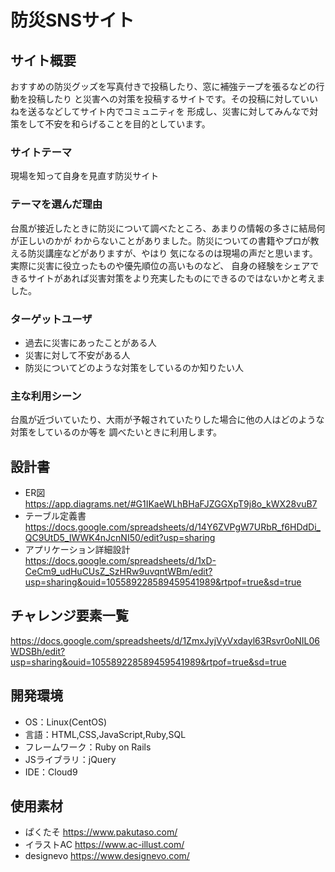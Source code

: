 # 防災SNSサイト

## サイト概要
おすすめの防災グッズを写真付きで投稿したり、窓に補強テープを張るなどの行動を投稿したり
と災害への対策を投稿するサイトです。その投稿に対していいねを送るなどしてサイト内でコミュニティを
形成し、災害に対してみんなで対策をして不安を和らげることを目的としています。

### サイトテーマ
現場を知って自身を見直す防災サイト

### テーマを選んだ理由
台風が接近したときに防災について調べたところ、あまりの情報の多さに結局何が正しいのかが
わからないことがありました。防災についての書籍やプロが教える防災講座などがありますが、やはり
気になるのは現場の声だと思います。実際に災害に役立ったものや優先順位の高いものなど、
自身の経験をシェアできるサイトがあれば災害対策をより充実したものにできるのではないかと考えました。

### ターゲットユーザ
* 過去に災害にあったことがある人
* 災害に対して不安がある人
* 防災についてどのような対策をしているのか知りたい人

### 主な利用シーン
台風が近づいていたり、大雨が予報されていたりした場合に他の人はどのような対策をしているのか等を
調べたいときに利用します。

## 設計書
* ER図　https://app.diagrams.net/#G1IKaeWLhBHaFJZGGXpT9j8o_kWX28vuB7
* テーブル定義書　https://docs.google.com/spreadsheets/d/14Y6ZVPgW7URbR_f6HDdDi_QC9UtD5_IWWK4nJcnNI50/edit?usp=sharing
* アプリケーション詳細設計　https://docs.google.com/spreadsheets/d/1xD-CeCm9_udHuCUsZ_SzHRw9uvqntWBm/edit?usp=sharing&ouid=105589228589459541989&rtpof=true&sd=true


## チャレンジ要素一覧
https://docs.google.com/spreadsheets/d/1ZmxJyjVyVxdayl63Rsvr0oNIL06WDSBh/edit?usp=sharing&ouid=105589228589459541989&rtpof=true&sd=true

## 開発環境
- OS：Linux(CentOS)
- 言語：HTML,CSS,JavaScript,Ruby,SQL
- フレームワーク：Ruby on Rails
- JSライブラリ：jQuery
- IDE：Cloud9

## 使用素材
* ぱくたそ
https://www.pakutaso.com/
* イラストAC
https://www.ac-illust.com/
* designevo
https://www.designevo.com/
